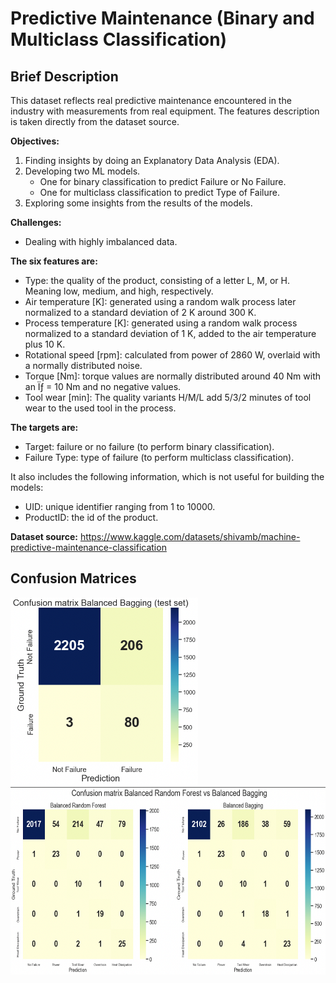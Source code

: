 # Predictive Maintenance (Binary and Multiclass Classification)
## Brief Description
This dataset reflects real predictive maintenance encountered in the industry with measurements from real equipment. The features description is taken directly from the dataset source.

**Objectives:**
1. Finding insights by doing an Explanatory Data Analysis (EDA).
2. Developing two ML models. 
   * One for binary classification to predict Failure or No Failure.
   * One for multiclass classification to predict Type of Failure.
3. Exploring some insights from the results of the models.

**Challenges:**
* Dealing with highly imbalanced data.

**The six features are:**
* Type: the quality of the product, consisting of a letter L, M, or H. Meaning low, medium, and high, respectively.
* Air temperature [K]: generated using a random walk process later normalized to a standard deviation of 2 K around 300 K.
* Process temperature [K]: generated using a random walk process normalized to a standard deviation of 1 K, added to the air temperature<br> plus 10 K.
* Rotational speed [rpm]: calculated from power of 2860 W, overlaid with a normally distributed noise.
* Torque [Nm]: torque values are normally distributed around 40 Nm with an Ïƒ = 10 Nm and no negative values.
* Tool wear [min]: The quality variants H/M/L add 5/3/2 minutes of tool wear to the used tool in the process.

**The targets are:**
* Target: failure or no failure (to perform binary classification).
* Failure Type: type of failure (to perform multiclass classification).

It also includes the following information, which is not useful for building the models:
* UID: unique identifier ranging from 1 to 10000.
* ProductID: the id of the product.

**Dataset source:** https://www.kaggle.com/datasets/shivamb/machine-predictive-maintenance-classification

## Confusion Matrices
<img src="/Figures/CM_Binary.png"  width="300" height="300">       <img src="/Figures/CM_Multiclass.png"  width="600" height="300">
